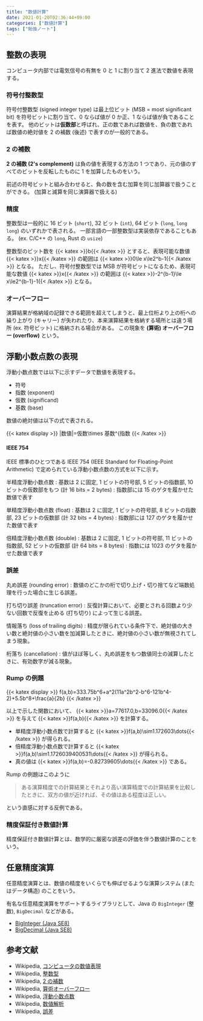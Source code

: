```yaml
---
title: "数値計算"
date: 2021-01-20T02:36:44+09:00
categories: ["数値計算"]
tags: ["勉強ノート"]
---
```


## 整数の表現

コンピュータ内部では電気信号の有無を 0 と 1 に割り当て 2 進法で数値を表現する。

### 符号付整数型

符号付整数型 (signed integer type) は最上位ビット (MSB = most significant bit) を符号ビットに割り当て、0 ならば値が 0 か正、1 ならば値が負であることを表す。
他のビットは**仮数部**と呼ばれ、正の数であれば数値を、負の数であれば数値の絶対値を 2 の補数 (後述) で表すのが一般的である。

### 2 の補数

**2 の補数 (2's complement)** は負の値を表現する方法の 1 つであり、元の値のすべてのビットを反転したものに 1 を加算したものをいう。

前述の符号ビットと組み合わせると、負の数を含む加算を同じ加算器で扱うことができる。 (加算と減算を同じ演算器で扱える)

### 精度

整数型は一般的に 16 ビット (`short`), 32 ビット (`int`), 64 ビット (`long`, `long long`) のいずれかで表される。
一部言語の一部整数型は実装依存であることもある。 (ex. C/C++ の `long`, Rust の `usize`)

整数型のビット数を {{< katex >}}b{{< /katex >}} とすると、表現可能な数値 {{< katex >}}x{{< /katex >}} の範囲は {{< katex >}}0\le x\le2^b-1{{< /katex >}} となる。
ただし、符号付整数型では MSB が符号ビットになるため、表現可能な数値 {{< katex >}}x{{< /katex >}} の範囲は {{< katex >}}-2^{b-1}\le x\le2^{b-1}-1{{< /katex >}} となる。

### オーバーフロー

演算結果が格納域の記録できる範囲を超えてしまうと、最上位桁より上の桁への繰り上がり (キャリー) が失われたり、本来演算結果を格納する場所とは違う場所 (ex. 符号ビット) に格納される場合がある。
この現象を **(算術) オーバーフロー (overflow)** という。

<!-- TODO アンダーフローについて書く -->

## 浮動小数点数の表現

浮動小数点数では以下に示すデータで数値を表現する。

- 符号
- 指数 (exponent)
- 仮数 (significand)
- 基数 (base)

数値の絶対値は以下の式で表される。

{{< katex display >}}
|数値|=仮数\times 基数^{指数
{{< /katex >}}

#### IEEE 754

IEEE 標準のひとつである IEEE 754 (IEEE Standard for Floating-Point Arithmetic) で定められている浮動小数点数の方式を以下に示す。

半精度浮動小数点数
: 基数は 2 に固定, 1 ビットの符号部, 5 ビットの指数部, 10 ビットの仮数部をもつ (計 16 bits = 2 bytes)
: 指数部には 15 のゲタを履かせた数値で表す

単精度浮動小数点数 (float)
: 基数は 2 に固定, 1 ビットの符号部, 8 ビットの指数部, 23 ビットの仮数部 (計 32 bits = 4 bytes)
: 指数部には 127 のゲタを履かせた数値で表す

倍精度浮動小数点数 (double)
: 基数は 2 に固定, 1 ビットの符号部, 11 ビットの指数部, 52 ビットの仮数部 (計 64 bits = 8 bytes)
: 指数には 1023 のゲタを履かせた数値で表す

### 誤差

丸め誤差 (rounding error)
: 数値のどこかの桁で切り上げ・切り捨てなど端数処理を行った場合に生じる誤差。

打ち切り誤差 (truncation error)
: 反復計算において、必要とされる回数より少ない回数で反復を止める (打ち切り) によって生じる誤差。

情報落ち (loss of trailing digits)
: 精度が限られている条件下で、絶対値の大きい数と絶対値の小さい数を加減算したときに、絶対値の小さい数が無視されてしまう現象。

桁落ち (cancellation)
: 値がほぼ等しく、丸め誤差をもつ数値同士の減算したときに、有効数字が減る現象。

### Rump の例題

{{< katex display >}}
f(a,b)=333.75b^6+a^2(11a^2b^2-b^6-121b^4-2)+5.5b^8+\frac{a}{2b}
{{< /katex >}}

以上で示した関数において、 {{< katex >}}a=77617.0,b=33096.0{{< /katex >}} を与えて {{< katex >}}f(a,b){{< /katex >}} を計算する。

- 単精度浮動小数点数で計算すると {{< katex >}}f(a,b)\sim1.172603\dots{{< /katex >}} が得られる。
- 倍精度浮動小数点数で計算すると {{< katex >}}f(a,b)\sim1.1726039400531\dots{{< /katex >}} が得られる。
- 真の値は {{< katex >}}f(a,b)=-0.82739605\dots{{< /katex >}} である。

Rump の例題はこのように

> ある演算精度での計算結果とそれより高い演算精度での計算結果を比較したときに、双方の値が近ければ、その値はある程度は正しい。

という直感に対する反例である。

### 精度保証付き数値計算

精度保証付き数値計算とは、数学的に厳密な誤差の評価を伴う数値計算のことをいう。

## 任意精度演算

任意精度演算とは、数値の精度をいくらでも伸ばせるような演算システム (またはデータ構造) のことをいう。

有名な任意精度演算をサポートするライブラリとして、Java の `BigInteger` (整数), `BigDecimal` などがある。

- [BigInteger (Java SE8)](https://docs.oracle.com/javase/jp/8/docs/api/java/math/BigInteger.html)
- [BigDecimal (Java SE8)](https://docs.oracle.com/javase/jp/8/docs/api/java/math/BigDecimal.html)

## 参考文献

- Wikipedia, [コンピュータの数値表現](https://ja.wikipedia.org/wiki/%E3%82%B3%E3%83%B3%E3%83%94%E3%83%A5%E3%83%BC%E3%82%BF%E3%81%AE%E6%95%B0%E5%80%A4%E8%A1%A8%E7%8F%BE)
- Wikipedia, [整数型](https://ja.wikipedia.org/wiki/%E6%95%B4%E6%95%B0%E5%9E%8B)
- Wikipedia, [2 の補数](https://ja.wikipedia.org/wiki/2%E3%81%AE%E8%A3%9C%E6%95%B0)
- Wikipedia, [算術オーバーフロー](https://ja.wikipedia.org/wiki/%E7%AE%97%E8%A1%93%E3%82%AA%E3%83%BC%E3%83%90%E3%83%BC%E3%83%95%E3%83%AD%E3%83%BC)
- Wikipedia, [浮動小数点数](https://ja.wikipedia.org/wiki/%E6%B5%AE%E5%8B%95%E5%B0%8F%E6%95%B0%E7%82%B9%E6%95%B0)
- Wikipedia, [数値解析](https://ja.wikipedia.org/wiki/%E6%95%B0%E5%80%A4%E8%A7%A3%E6%9E%90)
- Wikipedia, [誤差](https://ja.wikipedia.org/wiki/%E8%AA%A4%E5%B7%AE)
